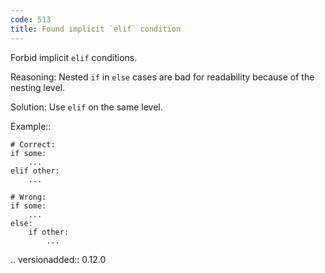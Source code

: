 ```yaml
---
code: 513
title: Found implicit `elif` condition
---
```



Forbid implicit ``elif`` conditions.

Reasoning:
    Nested ``if`` in ``else`` cases are bad
    for readability because of the nesting level.

Solution:
    Use ``elif`` on the same level.

Example::

    # Correct:
    if some:
        ...
    elif other:
        ...

    # Wrong:
    if some:
        ...
    else:
        if other:
            ...

.. versionadded:: 0.12.0